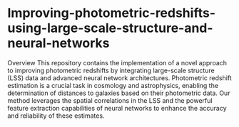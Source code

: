 # Improving-photometric-redshifts-using-large-scale-structure-and-neural-networks

Overview
This repository contains the implementation of a novel approach to improving photometric redshifts by integrating large-scale structure (LSS) data and advanced neural network architectures. Photometric redshift estimation is a crucial task in cosmology and astrophysics, enabling the determination of distances to galaxies based on their photometric data. Our method leverages the spatial correlations in the LSS and the powerful feature extraction capabilities of neural networks to enhance the accuracy and reliability of these estimates.
